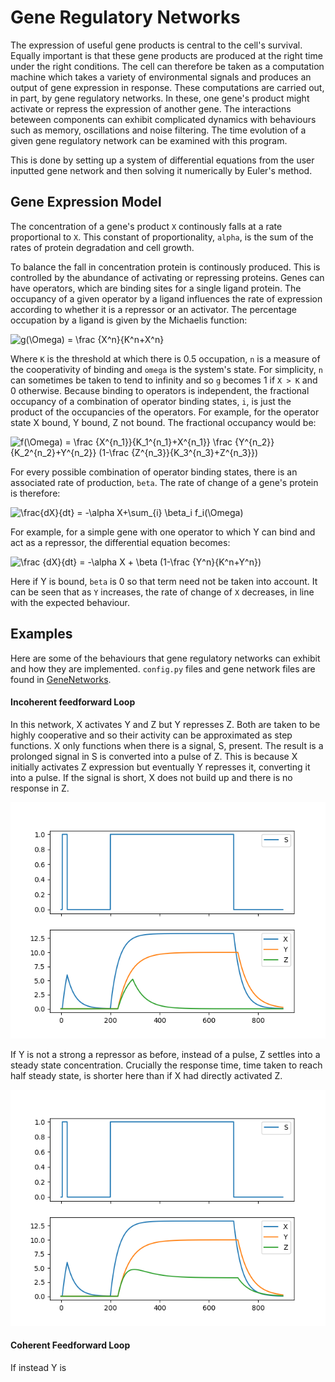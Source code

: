 # Gene Regulatory Networks

The expression of useful gene products is central to the cell's survival. Equally important is that these gene products are produced at the right time under the right conditions. The cell can therefore be taken as a computation machine which takes a variety of environmental signals and produces an output of gene expression in response. These computations are carried out, in part, by gene regulatory networks. In these, one gene's product might activate or repress the expression of another gene. The interactions beteween components can exhibit complicated dynamics with behaviours such as memory, oscillations and noise filtering. The time evolution of a given gene regulatory network can be examined with this program.

This is done by setting up a system of differential equations from the user inputted gene network and then solving it numerically by Euler's method.

## Gene Expression Model

The concentration of a gene's product `X` continously falls at a rate proportional to `X`. This constant of proportionality, `alpha`, is the sum of the rates of protein degradation and cell growth. 

To balance the fall in concentration protein is continously produced. This is controlled by the abundance of activating or repressing proteins. Genes can have operators, which are binding sites for a single ligand protein. The occupancy of a given operator by a ligand influences the rate of expression according to whether it is a repressor or an activator. The percentage occupation by a ligand is given by the Michaelis function:

![g(\Omega) = \frac {X^n}{K^n+X^n}](https://render.githubusercontent.com/render/math?math=g(%5COmega)%20%3D%20%5Cfrac%20%7BX%5En%7D%7BK%5En%2BX%5En%7D)

Where `K` is the threshold at which there is 0.5 occupation, `n` is a measure of the cooperativity of binding and `omega` is the system's state. For simplicity, `n` can sometimes be taken to tend to infinity and so `g` becomes 1 if `X > K` and 0 otherwise. Because binding to operators is independent, the fractional occupancy of a combination of operator binding states, `i`, is just the product of the occupancies of the operators. For example, for the operator state X bound, Y bound, Z not bound. The fractional occupancy would be:

![f(\Omega) = \frac {X^{n_1}}{K_1^{n_1}+X^{n_1}} \frac {Y^{n_2}}{K_2^{n_2}+Y^{n_2}} (1-\frac {Z^{n_3}}{K_3^{n_3}+Z^{n_3}})](https://render.githubusercontent.com/render/math?math=f(%5COmega)%20%3D%20%5Cfrac%20%7BX%5E%7Bn_1%7D%7D%7BK_1%5E%7Bn_1%7D%2BX%5E%7Bn_1%7D%7D%20%5Cfrac%20%7BY%5E%7Bn_2%7D%7D%7BK_2%5E%7Bn_2%7D%2BY%5E%7Bn_2%7D%7D%20(1-%5Cfrac%20%7BZ%5E%7Bn_3%7D%7D%7BK_3%5E%7Bn_3%7D%2BZ%5E%7Bn_3%7D%7D))

For every possible combination of operator binding states, there is an associated rate of production, `beta`. The rate of change of a gene's protein is therefore:

![\frac{dX}{dt} = -\alpha X+\sum_{i} \beta_i f_i(\Omega)](https://render.githubusercontent.com/render/math?math=%5Cfrac%7BdX%7D%7Bdt%7D%20%3D%20-%5Calpha%20X%2B%5Csum_%7Bi%7D%20%5Cbeta_i%20f_i(%5COmega))

For example, for a simple gene with one operator to which Y can bind and act as a repressor, the differential equation becomes:

![\frac {dX}{dt} = -\alpha X + \beta (1-\frac {Y^n}{K^n+Y^n})](https://render.githubusercontent.com/render/math?math=%5Cfrac%20%7BdX%7D%7Bdt%7D%20%3D%20-%5Calpha%20X%20%2B%20%5Cbeta%20(1-%5Cfrac%20%7BY%5En%7D%7BK%5En%2BY%5En%7D))

Here if Y is bound, `beta` is 0 so that term need not be taken into account. It can be seen that as `Y` increases, the rate of change of `X` decreases, in line with the expected behaviour.

## Examples

Here are some of the behaviours that gene regulatory networks can exhibit and how they are implemented. `config.py` files and gene network files are found in [GeneNetworks](https://github.com/JBQuim/Gene-Regulatory-Networks/tree/master/GeneNetworks).

#### Incoherent feedforward Loop

In this network, X activates Y and Z but Y represses Z. Both are taken to be highly cooperative and so their activity can be approximated as step functions. X only functions when there is a signal, S, present. The result is a prolonged signal in S is converted into a pulse of Z. This is because X initially activates Z expression but eventually Y represses it, converting it into a pulse. If the signal is short, X does not build up and there is no response in Z. 
 
<img src = "GeneNetworks/NegFFL/NegFFL.png">

If Y is not a strong a repressor as before, instead of a pulse, Z settles into a steady state concentration. Crucially the response time, time taken to reach half steady state, is shorter here than if X had directly activated Z.
 
<img src = "GeneNetworks/NegFFL/NegFFLIncomplete.png">

#### Coherent Feedforward Loop

If instead Y is 
